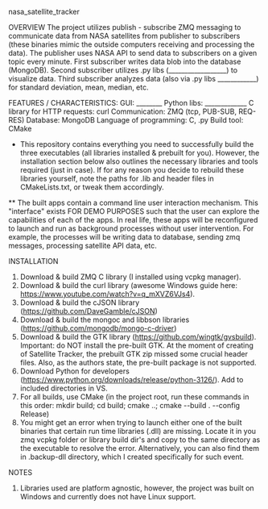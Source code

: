 nasa_satellite_tracker

OVERVIEW 
The project utilizes publish - subscribe ZMQ messaging to communicate data from NASA satellites from publisher to subscribers (these binaries mimic the outside computers receiving and processing the data).
The publisher uses NASA API to send data to subscribers on a given topic every minute.
First subscriber writes data blob into the database (MongoDB). 
Second subscriber utilizes .py libs (__________________) to visualize data. 
Third subscriber analyzes data (also via .py libs ____________) for standard deviation, mean, median, etc.

FEATURES / CHARACTERISTICS: 
GUI: ________ 
Python libs: _____________ 
C library for HTTP requests: curl
Communication: ZMQ (tcp, PUB-SUB, REQ-RES) 
Database: MongoDB 
Language of programming: C, .py 
Build tool: CMake 

* This repository contains everything you need to successfully build the three executables (all libraries installed & prebuilt for you). However, the installation section below also outlines the necessary libraries and tools required (just in case). If for any reason you decide to rebuild these libraries yourself, note the paths for .lib and header files in CMakeLists.txt, or tweak them accordingly. 

** The built apps contain a command line user interaction mechanism. This "interface" exists FOR DEMO PURPOSES such that the user can explore the capabilities of each of the apps. In real life, these apps will be reconfigured to launch and run as background processes without user intervention. For example, the processes will be writing data to database, sending zmq messages, processing satellite API data, etc.

INSTALLATION 
1. Download & build ZMQ C library (I installed using vcpkg manager). 
2. Download & build the curl library (awesome Windows guide here: https://www.youtube.com/watch?v=q_mXVZ6VJs4). 
3. Download & build the cJSON library (https://github.com/DaveGamble/cJSON)
4. Download & build the mongoc and libbson libraries (https://github.com/mongodb/mongo-c-driver)
5. Download & build the GTK library (https://github.com/wingtk/gvsbuild). Important: do NOT install the pre-built GTK. At the moment of creating of Satellite Tracker, the prebuilt GTK zip missed some crucial header files. Also, as the authors state, the pre-built package is not supported. 
6. Download Python for developers (https://www.python.org/downloads/release/python-3126/). Add to included directories in VS.
7. For all builds, use CMake (in the project root, run these commands in this order: mkdir build; cd build; cmake ..; cmake --build . --config Release)
8. You might get an error when trying to launch either one of the built binaries that certain run time libraries (.dll) are missing. Locate it in you zmq vcpkg folder or library build dir's and copy to the same directory as the executable to resolve the error. Alternatively, you can also find them in .backup-dll directory, which I created specifically for such event. 

NOTES
1. Libraries used are platform agnostic, however, the project was built on Windows and currently does not have Linux support. 
